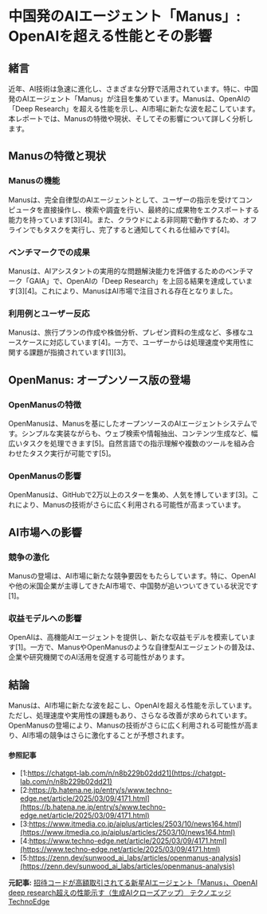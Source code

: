 # 中国発のAIエージェント「Manus」: OpenAIを超える性能とその影響

## 緒言

近年、AI技術は急速に進化し、さまざまな分野で活用されています。特に、中国発のAIエージェント「Manus」が注目を集めています。Manusは、OpenAIの「Deep Research」を超える性能を示し、AI市場に新たな波を起こしています。本レポートでは、Manusの特徴や現状、そしてその影響について詳しく分析します。

## Manusの特徴と現状

### **Manusの機能**

Manusは、完全自律型のAIエージェントとして、ユーザーの指示を受けてコンピュータを直接操作し、検索や調査を行い、最終的に成果物をエクスポートする能力を持っています[3][4]。また、クラウドによる非同期で動作するため、オフラインでもタスクを実行し、完了すると通知してくれる仕組みです[4]。

### **ベンチマークでの成果**

Manusは、AIアシスタントの実用的な問題解決能力を評価するためのベンチマーク「GAIA」で、OpenAIの「Deep Research」を上回る結果を達成しています[3][4]。これにより、ManusはAI市場で注目される存在となりました。

### **利用例とユーザー反応**

Manusは、旅行プランの作成や株価分析、プレゼン資料の生成など、多様なユースケースに対応しています[4]。一方で、ユーザーからは処理速度や実用性に関する課題が指摘されています[1][3]。

## OpenManus: オープンソース版の登場

### **OpenManusの特徴**

OpenManusは、Manusを基にしたオープンソースのAIエージェントシステムです。シンプルな実装ながらも、ウェブ検索や情報抽出、コンテンツ生成など、幅広いタスクを処理できます[5]。自然言語での指示理解や複数のツールを組み合わせたタスク実行が可能です[5]。

### **OpenManusの影響**

OpenManusは、GitHubで2万以上のスターを集め、人気を博しています[3]。これにより、Manusの技術がさらに広く利用される可能性が高まっています。

## AI市場への影響

### **競争の激化**

Manusの登場は、AI市場に新たな競争要因をもたらしています。特に、OpenAIや他の米国企業が主導してきたAI市場で、中国勢が追いついてきている状況です[1]。

### **収益モデルへの影響**

OpenAIは、高機能AIエージェントを提供し、新たな収益モデルを模索しています[1]。一方で、ManusやOpenManusのような自律型AIエージェントの普及は、企業や研究機関でのAI活用を促進する可能性があります。

## 結論

Manusは、AI市場に新たな波を起こし、OpenAIを超える性能を示しています。ただし、処理速度や実用性の課題もあり、さらなる改善が求められています。OpenManusの登場により、Manusの技術がさらに広く利用される可能性が高まり、AI市場の競争はさらに激化することが予想されます。

#### 参照記事
- [1:https://chatgpt-lab.com/n/n8b229b02dd21](https://chatgpt-lab.com/n/n8b229b02dd21)
- [2:https://b.hatena.ne.jp/entry/s/www.techno-edge.net/article/2025/03/09/4171.html](https://b.hatena.ne.jp/entry/s/www.techno-edge.net/article/2025/03/09/4171.html)
- [3:https://www.itmedia.co.jp/aiplus/articles/2503/10/news164.html](https://www.itmedia.co.jp/aiplus/articles/2503/10/news164.html)
- [4:https://www.techno-edge.net/article/2025/03/09/4171.html](https://www.techno-edge.net/article/2025/03/09/4171.html)
- [5:https://zenn.dev/sunwood_ai_labs/articles/openmanus-analysis](https://zenn.dev/sunwood_ai_labs/articles/openmanus-analysis)


**元記事:** [招待コードが高額取引されてる新星AIエージェント「Manus」、OpenAI deep research超えの性能示す（生成AIクローズアップ） テクノエッジ TechnoEdge](https://www.techno-edge.net/article/2025/03/09/4171.html)